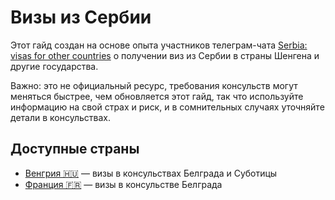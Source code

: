 # Визы из Сербии

Этот гайд создан на основе опыта участников телеграм-чата [Serbia: visas for other countries](https://t.me/+fIZUn78R5SUzYjhi) о 
получении виз из Сербии в страны Шенгена и другие государства. 

Важно: это не официальный ресурс, требования консульств могут меняться быстрее, чем обновляется этот гайд, так что 
используйте информацию на свой страх и риск, и в сомнительных случаях уточняйте детали в консульствах.

## Доступные страны

- [Венгрия 🇭🇺](hungary/requirements.md) — визы в консульствах Белграда и Суботицы 
- [Франция 🇫🇷](france/requirements.md) — визы в консульстве Белграда
